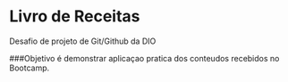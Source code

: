 # Livro de Receitas
Desafio de projeto de Git/Github da DIO

###Objetivo é demonstrar aplicaçao pratica dos conteudos recebidos no Bootcamp.
